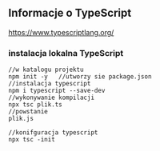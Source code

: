 ## Informacje o TypeScript

https://www.typescriptlang.org/

### instalacja lokalna TypeScript

```console
//w katalogu projektu
npm init -y   //utworzy sie package.json
//instalacja typescript
npm i typescript --save-dev
//wykonywanie kompilacji
npx tsc plik.ts 
//powstanie 
plik.js

//konifguracja typescript
npx tsc -init

```